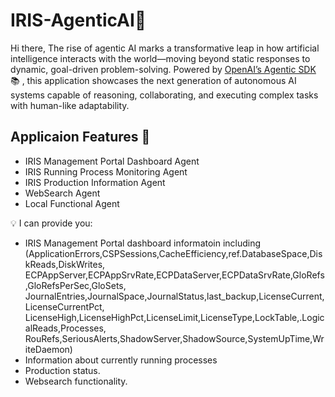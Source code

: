# IRIS-AgenticAI🤖

Hi there, The rise of agentic AI marks a transformative leap in how artificial intelligence interacts with the world—moving beyond static responses to dynamic, goal-driven problem-solving. Powered by [OpenAI’s Agentic SDK](https://openai.github.io/openai-agents-python/) 📚 , this application showcases the next generation of autonomous AI systems capable of reasoning, collaborating, and executing complex tasks with human-like adaptability.

## Applicaion Features 🔗

- IRIS Management Portal Dashboard Agent
- IRIS Running Process Monitoring Agent
- IRIS Production Information Agent
- WebSearch Agent
- Local Functional Agent

💡 I can provide you:
- IRIS Management Portal dashboard informatoin including (ApplicationErrors,CSPSessions,CacheEfficiency,ref.DatabaseSpace,DiskReads,DiskWrites,\
		    ECPAppServer,ECPAppSrvRate,ECPDataServer,ECPDataSrvRate,GloRefs,GloRefsPerSec,GloSets,\
		    JournalEntries,JournalSpace,JournalStatus,last_backup,LicenseCurrent,LicenseCurrentPct,\
		    LicenseHigh,LicenseHighPct,LicenseLimit,LicenseType,LockTable,.LogicalReads,Processes,\
		    RouRefs,SeriousAlerts,ShadowServer,ShadowSource,SystemUpTime,WriteDaemon)
- Information about currently running processes
- Production status.
- Websearch functionality.

